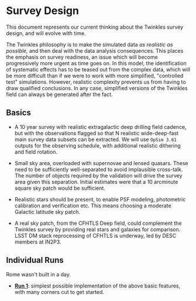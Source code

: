 
# Survey Design

This document represents our current thinking about the Twinkles survey design, and will evolve with time.

The Twinkles philosophy is to make the simulated data *as realistic as possible,* and then deal with the data analysis consequences. This places the emphasis on survey readiness, an issue which will become progressively more urgent as time goes on. In this model, the identification of systematic effects has to be teased out from the complex data, which will be more difficult than if we were to work with more simplified, "controlled test" simulations. However, realistic complexity prevents us from having to draw qualified conclusions. In any case, simplified versions of the Twinkles field can always be generated after the fact.

## Basics

* A 10 year survey with realistic extragalactic deep drilling field cadence, but with the observations flagged so that N realistic wide-deep-fast main survey data subsets can be extracted. We will use `OpSim 3.61` outputs for the observing schedule, with additional realistic dithering and field rotation.

* Small sky area, overloaded with supernovae and lensed quasars. These need to be sufficiently well-separated to avoid implausible cross-talk. The number of objects required by the validation will drive the survey area given this separation. Initial estimates were that a 10 arcminute square sky patch would be sufficient.

* Realistic stars should be present, to enable PSF modeling, photometric calibration and verification etc. This means choosing a moderate Galactic latitude sky patch.

* A real sky patch, from the CFHTLS Deep field, could complement the Twinkles survey by providing real stars and galaxies for comparison. LSST DM stack reprocessing of CFHTLS is underway, led by DESC members at IN2P3.

## Individual Runs

Rome wasn't built in a day.

* **[Run 1](https://github.com/DarkEnergyScienceCollaboration/Twinkles/blob/master/doc/Run1.md)**: simplest possible implementation of the above basic features, with many corners cut to get started.
